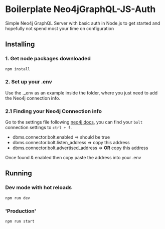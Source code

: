 # Boilerplate Neo4jGraphQL-JS-Auth 
Simple Neo4j GraphQL Server with basic auth in Node.js to get started and hopefully not spend most your time on configuration 

## Installing

### 1. Get node packages downloaded
```bash
npm install
```
### 2. Set up your .env

Use the ._env as an example inside the folder, where you just need to add the Neo4j connection info.

### 2.1 Finding your Neo4j Connection info

Go to the settings file following [neo4j docs](https://neo4j.com/docs/operations-manual/current/configuration/connectors/), you can find your `bolt` connection settings to `ctrl + f`.

- dbms.connector.bolt.enabled => should be true
- dbms.connector.bolt.listen_address => copy this address 
- dbms.connector.bolt.advertised_address => **OR** copy this address


Once found & enabled then copy paste the address into your .env

## Running 

### Dev mode with hot reloads
```bash
npm run dev
```

### 'Production'

```bash
npm run start
```
